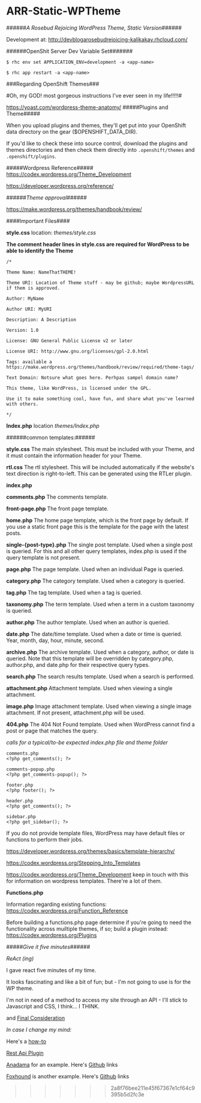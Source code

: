 # ARR-Static-WPTheme
######*A Rosebud Rejoicing WordPress Theme, Static Version*######

Development at: http://devblogarosebudrejoicing-kalikakay.rhcloud.com/

######OpenShit Server Dev Variable Set#######
```
$ rhc env set APPLICATION_ENV=development -a <app-name>

$ rhc app restart -a <app-name>
```

###Regarding OpenShift Themes###

#Oh, my GOD! most gorgeous instructions I've ever seen in my life!!!!!#

https://yoast.com/wordpress-theme-anatomy/
#####Plugins and Theme#####

When you upload plugins and themes, they'll get put into your OpenShift
data directory on the gear ($OPENSHIFT_DATA_DIR).

If you'd like to check these into source control, download the plugins
and themes directories and then check them directly into
`.openshift/themes` and `.openshift/plugins`.

#####Wordpress Reference#####
https://codex.wordpress.org/Theme_Development

https://developer.wordpress.org/reference/

######*Theme approval*######

https://make.wordpress.org/themes/handbook/review/

####Important Files####

**style.css** location: *themes/style.css*

**The comment header lines in style.css are required for WordPress to be able to identify the Theme**

```
/*

Theme Name: NameThatTHEME!

Theme URI: Location of Theme stuff - may be github; maybe WordpressURL if them is approved.

Author: MyName

Author URI: MyURI

Description: A Description

Version: 1.0

License: GNU General Public License v2 or later

License URI: http://www.gnu.org/licenses/gpl-2.0.html

Tags: available a https://make.wordpress.org/themes/handbook/review/required/theme-tags/

Text Domain: Notsure what goes here. Perhpas sampel domain name?

This theme, like WordPress, is licensed under the GPL.

Use it to make something cool, have fun, and share what you've learned with others.

*/
```

**Index.php** location *themes/Index.php*

######common templates:######

**style.css**
The main stylesheet. This must be included with your Theme, and it must contain the information header for your Theme.

**rtl.css**
 The rtl stylesheet. This will be included automatically if the website's text direction is right-to-left. This can be generated using the RTLer plugin.

**index.php**

**comments.php**
    The comments template.

**front-page.php**
    The front page template.

**home.php**
    The home page template, which is the front page by default. If you use a static front page this is the template for the page with the latest posts.


**single-{post-type}.php**
    The single post template. Used when a single post is queried. For this and all other query templates, index.php is used if the query template is not present.

**page.php**
    The page template. Used when an individual Page is queried.

**category.php**
    The category template. Used when a category is queried.

**tag.php**
    The tag template. Used when a tag is queried.

**taxonomy.php**
    The term template. Used when a term in a custom taxonomy is queried.

**author.php**
    The author template. Used when an author is queried.

**date.php**
    The date/time template. Used when a date or time is queried. Year, month, day, hour, minute, second.

**archive.php**
    The archive template. Used when a category, author, or date is queried. Note that this template will be overridden by category.php, author.php, and date.php for their respective query types.

**search.php**
    The search results template. Used when a search is performed.

**attachment.php**
    Attachment template. Used when viewing a single attachment.

**image.php**
    Image attachment template. Used when viewing a single image attachment. If not present, attachment.php will be used.

**404.php**
    The 404 Not Found template. Used when WordPress cannot find a post or page that matches the query.

*calls for a typical/to-be expected index.php file and theme folder*
```
comments.php
<?php get_comments(); ?>

comments-popup.php
<?php get_comments-popup(); ?>

footer.php
<?php footer(); ?>

header.php
<?php get_comments(); ?>

sidebar.php
<?php get_sidebar(); ?>
```

If you do not provide template files, WordPress may have default files or functions to perform their jobs.

https://developer.wordpress.org/themes/basics/template-hierarchy/

https://codex.wordpress.org/Stepping_Into_Templates

https://codex.wordpress.org/Theme_Development keep in touch with this for information on wordpress templates. There're a lot of them.

**Functions.php**


Information regarding existing functions: https://codex.wordpress.org/Function_Reference

Before building a functions.php page determine if you're going to need the functionality across muiltiple themes, if so; build a plugin instead: https://codex.wordpress.org/Plugins

#####_Give it five minutes_######

*_ReAct (ing)_*

I gave react five minutes of my time.

It looks fascinating and like a bit of fun; but - I'm not going to use is for the WP theme.

I'm not in need of a method to access my site through an API - I'll stick to Javascript and CSS, I think... I THINK.

and [Final Consideration](http://www.benmccann.com/todo-mvc-angular-vs-react/)

*In case I change my mind:*

Here's a [how-to](http://wptavern.com/anadama-an-example-wordpress-recipe-theme-based-on-react)

[Rest Api Plugin](https://wordpress.org/plugins/rest-api/)

[Anadama]([http://wptavern.com/anadama-an-example-wordpress-recipe-theme-based-on-react) for an example. Here's  [Github](https://github.com/ryelle/Anadama-React) links

[Foxhound](https://themes.redradar.net/foxhound/) is another example. Here's [Github](https://github.com/ryelle/Foxhound) links


>>>>>>> 2a8f76bee211e45f67367e1cf64c9395b5d2fc3e
